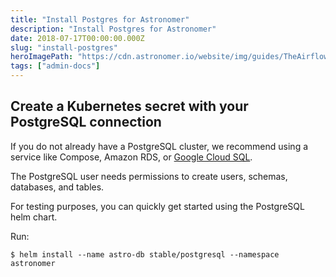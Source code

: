 ```yaml
---
title: "Install Postgres for Astronomer"
description: "Install Postgres for Astronomer"
date: 2018-07-17T00:00:00.000Z
slug: "install-postgres"
heroImagePath: "https://cdn.astronomer.io/website/img/guides/TheAirflowUI_preview.png"
tags: ["admin-docs"]
---
```


## Create a Kubernetes secret with your PostgreSQL connection

If you do not already have a PostgreSQL cluster, we recommend using a service
like Compose, Amazon RDS, or [Google Cloud SQL](/guides/install-gcp-cloudsql/).

The PostgreSQL user needs permissions to create users, schemas, databases, and tables.

For testing purposes, you can quickly get started using the PostgreSQL helm chart.

Run:

```shell
$ helm install --name astro-db stable/postgresql --namespace astronomer
```
